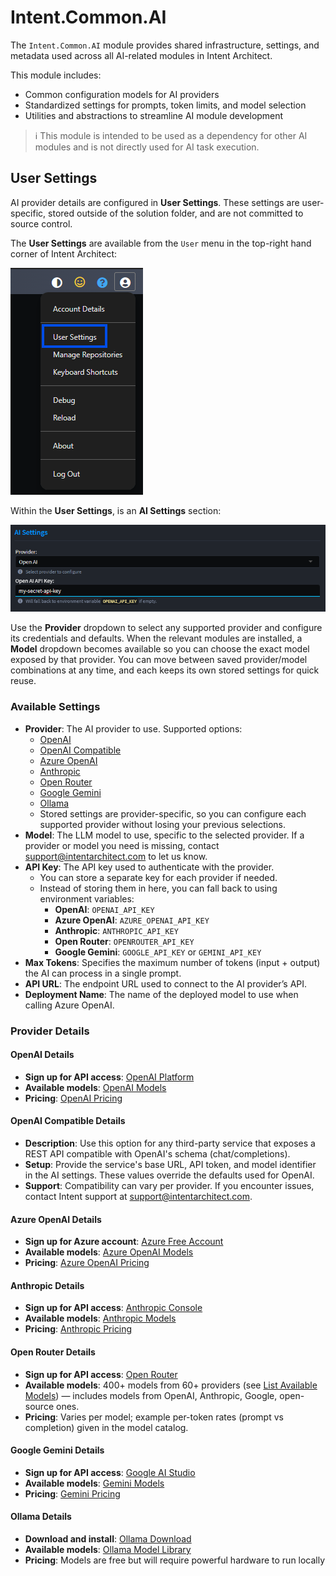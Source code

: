 # Intent.Common.AI

The `Intent.Common.AI` module provides shared infrastructure, settings, and metadata used across all AI-related modules in Intent Architect.

This module includes:

- Common configuration models for AI providers
- Standardized settings for prompts, token limits, and model selection
- Utilities and abstractions to streamline AI module development

> ℹ️ This module is intended to be used as a dependency for other AI modules and is not directly used for AI task execution.

## User Settings

AI provider details are configured in **User Settings**. These settings are user-specific, stored outside of the solution folder, and are not committed to source control.

The **User Settings** are available from the `User` menu in the top-right hand corner of Intent Architect:

![User Menu](images/user-settings-menu.png)

Within the **User Settings**, is an **AI Settings** section:

![AI Settings](images/user-settings.png)

Use the **Provider** dropdown to select any supported provider and configure its credentials and defaults. When the relevant modules are installed, a **Model** dropdown becomes available so you can choose the exact model exposed by that provider. You can move between saved provider/model combinations at any time, and each keeps its own stored settings for quick reuse.

### Available Settings

- **Provider**: The AI provider to use. Supported options:
  - [OpenAI](#openai-details)
  - [OpenAI Compatible](#openai-compatible-details)
  - [Azure OpenAI](#azure-openai-details)
  - [Anthropic](#anthropic-details)
  - [Open Router](#open-router-details)
  - [Google Gemini](#google-gemini-details)
  - [Ollama](#ollama-details)
  - Stored settings are provider-specific, so you can configure each supported provider without losing your previous selections.
- **Model**: The LLM model to use, specific to the selected provider. If a provider or model you need is missing, contact support@intentarchitect.com to let us know.
- **API Key**: The API key used to authenticate with the provider.
  - You can store a separate key for each provider if needed.
  - Instead of storing them in here, you can fall back to using environment variables:
    - **OpenAI**: `OPENAI_API_KEY`
    - **Azure OpenAI**: `AZURE_OPENAI_API_KEY`
    - **Anthropic**: `ANTHROPIC_API_KEY`
    - **Open Router**: `OPENROUTER_API_KEY`
    - **Google Gemini**: `GOOGLE_API_KEY` or `GEMINI_API_KEY`
- **Max Tokens**: Specifies the maximum number of tokens (input + output) the AI can process in a single prompt.
- **API URL**: The endpoint URL used to connect to the AI provider’s API.
- **Deployment Name**: The name of the deployed model to use when calling Azure OpenAI.

### Provider Details

#### OpenAI Details

- **Sign up for API access**: [OpenAI Platform](https://platform.openai.com/signup)
- **Available models**: [OpenAI Models](https://platform.openai.com/docs/models/compare)
- **Pricing**: [OpenAI Pricing](https://platform.openai.com/docs/pricing)

#### OpenAI Compatible Details

- **Description**: Use this option for any third-party service that exposes a REST API compatible with OpenAI's schema (chat/completions).
- **Setup**: Provide the service's base URL, API token, and model identifier in the AI settings. These values override the defaults used for OpenAI.
- **Support**: Compatibility can vary per provider. If you encounter issues, contact Intent support at support@intentarchitect.com.

#### Azure OpenAI Details

- **Sign up for Azure account**: [Azure Free Account](https://azure.microsoft.com/free/ai/)
- **Available models**: [Azure OpenAI Models](https://learn.microsoft.com/azure/ai-services/openai/concepts/models)
- **Pricing**: [Azure OpenAI Pricing](https://azure.microsoft.com/pricing/details/cognitive-services/openai-service/)

#### Anthropic Details

- **Sign up for API access**: [Anthropic Console](https://console.anthropic.com/)
- **Available models**: [Anthropic Models](https://docs.anthropic.com/claude/docs/models-overview)
- **Pricing**: [Anthropic Pricing](https://docs.anthropic.com/en/docs/about-claude/pricing)

#### Open Router Details

- **Sign up for API access**: [Open Router](https://openrouter.ai)
- **Available models**: 400+ models from 60+ providers (see [List Available Models](https://openrouter.ai/models)) — includes models from OpenAI, Anthropic, Google, open-source ones.
- **Pricing**:  Varies per model; example per-token rates (prompt vs completion) given in the model catalog.

#### Google Gemini Details

- **Sign up for API access**: [Google AI Studio](https://aistudio.google.com/)
- **Available models**: [Gemini Models](https://ai.google.dev/gemini-api/docs/models)
- **Pricing**: [Gemini Pricing](https://ai.google.dev/pricing)

#### Ollama Details

- **Download and install**: [Ollama Download](https://ollama.ai/)
- **Available models**: [Ollama Model Library](https://ollama.ai/library)
- **Pricing**: Models are free but will require powerful hardware to run locally

